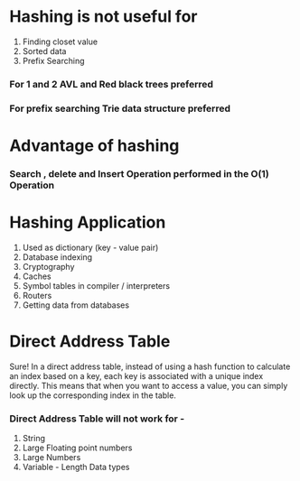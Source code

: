 # Hashing is not useful for
1. Finding closet value  
2. Sorted data
3. Prefix Searching

###  For 1 and 2 AVL and Red black trees preferred
### For prefix searching Trie data structure preferred

# Advantage of hashing
### Search , delete and Insert Operation performed in the O(1) Operation



# Hashing Application

1. Used as dictionary (key - value pair)
2. Database indexing 
3. Cryptography
4. Caches
5. Symbol tables in compiler / interpreters
6. Routers
7. Getting data from databases

# Direct Address Table

Sure! In a direct address table, instead of using a hash function to calculate an index based on a key, each key is associated with a unique index directly. This means that when you want to access a value, you can simply look up the corresponding index in the table.

### Direct Address Table will not work for -
1. String
2. Large Floating point numbers
3. Large Numbers
4. Variable - Length Data types




